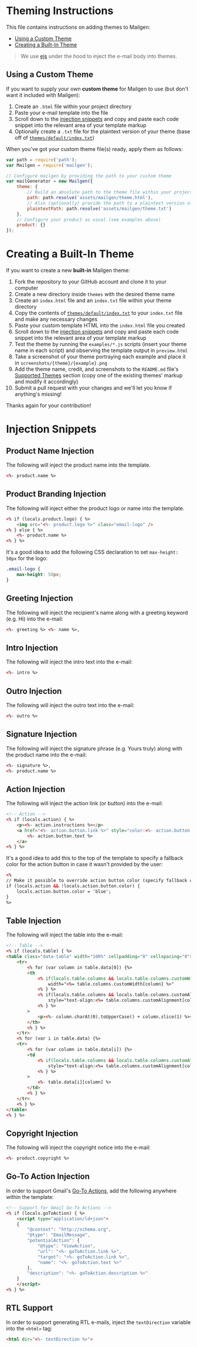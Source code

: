 # Theming Instructions

This file contains instructions on adding themes to Mailgen:

* [Using a Custom Theme](#using-a-custom-theme)
* [Creating a Built-In Theme](#creating-a-built-in-theme)

> We use [ejs](http://ejs.co/) under the hood to inject the e-mail body into themes.

## Using a Custom Theme

If you want to supply your own **custom theme** for Mailgen to use (but don't want it included with Mailgen):

1. Create an `.html` file within your project directory
2. Paste your e-mail template into the file
3. Scroll down to the [injection snippets](#injection-snippets) and copy and paste each code snippet into the relevant area of your template markup
4. Optionally create a `.txt` file for the plaintext version of your theme (base off of [`themes/default/index.txt`](themes/default/index.txt))

When you've got your custom theme file(s) ready, apply them as follows:

```js
var path = require('path');
var Mailgen = require('mailgen');

// Configure mailgen by providing the path to your custom theme
var mailGenerator = new Mailgen({
    theme: {
        // Build an absolute path to the theme file within your project
        path: path.resolve('assets/mailgen/theme.html'),
        // Also (optionally) provide the path to a plaintext version of the theme (if you wish to use `generatePlaintext()`)
        plaintextPath: path.resolve('assets/mailgen/theme.txt')
    },
    // Configure your product as usual (see examples above)
    product: {}
});
```

# Creating a Built-In Theme

If you want to create a new **built-in** Mailgen theme:

1. Fork the repository to your GitHub account and clone it to your computer
2. Create a new directory inside `themes` with the desired theme name
3. Create an `index.html` file and an `index.txt` file within your theme directory
4. Copy the contents of [`themes/default/index.txt`](themes/default/index.txt) to your `index.txt` file and make any necessary changes
5. Paste your custom template HTML into the `index.html` file you created
6. Scroll down to the [injection snippets](#injection-snippets) and copy and paste each code snippet into the relevant area of your template markup
7. Test the theme by running the `examples/*.js` scripts (insert your theme name in each script) and observing the template output in `preview.html`
8. Take a screenshot of your theme portraying each example and place it in `screenshots/{theme}/{example}.png`
9. Add the theme name, credit, and screenshots to the `README.md` file's [Supported Themes](README.md#supported-themes) section (copy one of the existing themes' markup and modify it accordingly)
7. Submit a pull request with your changes and we'll let you know if anything's missing!

Thanks again for your contribution!

# Injection Snippets

## Product Name Injection

The following will inject the product name into the template.

```html
<%- product.name %>
```

## Product Branding Injection

The following will inject either the product logo or name into the template.

```html
<% if (locals.product.logo) { %>
    <img src="<%- product.logo %>" class="email-logo" />
<% } else { %>
    <%- product.name %>
<% } %>
```

It's a good idea to add the following CSS declaration to set `max-height: 50px` for the logo:

```css
.email-logo {
    max-height: 50px;
}
```

## Greeting Injection

The following will inject the recipient's name along with a greeting keyword (e.g. Hi) into the e-mail:

```html
<%- greeting %> <%- name %>,
```

## Intro Injection

The following will inject the intro text into the e-mail:

```html
<%- intro %>
```

## Outro Injection

The following will inject the outro text into the e-mail:

```html
<%- outro %>
```

## Signature Injection

The following will inject the signature phrase (e.g. Yours truly) along with the product name into the e-mail:

```html
<%- signature %>,
<%- product.name %>
```

## Action Injection

The following will inject the action link (or button) into the e-mail:

```html
<!-- Action -->
<% if (locals.action) { %>
    <p><%- action.instructions %></p>
    <a href="<%- action.button.link %>" style="color:<%- action.button.color %>" target="_blank">
        <%- action.button.text %>
    </a>
<% } %>
```

It's a good idea to add this to the top of the template to specify a fallback color for the action button in case it wasn't provided by the user:

```html
<% 
// Make it possible to override action button color (specify fallback color if no color specified)
if (locals.action && !locals.action.button.color) { 
    locals.action.button.color = 'blue';
}
%>
```

## Table Injection

The following will inject the table into the e-mail:

```html
<!-- Table -->
<% if (locals.table) { %>
<table class="data-table" width="100%" cellpadding="0" cellspacing="0">
    <tr>
        <% for (var column in table.data[0]) {%>
        <th
            <% if(locals.table.columns && locals.table.columns.customWidth && locals.table.columns.customWidth[column]) { %>
                width="<%= table.columns.customWidth[column] %>" 
            <% } %>
            <% if(locals.table.columns && locals.table.columns.customAlignment && locals.table.columns.customAlignment[column]) { %>
                style="text-align:<%= table.columns.customAlignment[column] %>" 
            <% } %>
        >
            <p><%- column.charAt(0).toUpperCase() + column.slice(1) %></p>
        </th>
        <% } %>
    </tr>
    <% for (var i in table.data) {%>
    <tr>
        <% for (var column in table.data[i]) {%>
        <td
            <% if(locals.table.columns && locals.table.columns.customAlignment && locals.table.columns.customAlignment[column]) { %>
                style="text-align:<%= table.columns.customAlignment[column] %>" 
            <% } %>
        >
            <%- table.data[i][column] %>
        </td>
        <% } %>
    </tr>
    <% } %>
</table>
<% } %>
```

## Copyright Injection

The following will inject the copyright notice into the e-mail:

```html
<%- product.copyright %>
```

## Go-To Action Injection

In order to support Gmail's [Go-To Actions](https://developers.google.com/gmail/markup/reference/go-to-action), add the following anywhere within the template:

```html
<!-- Support for Gmail Go-To Actions -->
<% if (locals.goToAction) { %>
    <script type="application/ld+json">
    {
        "@context": "http://schema.org",
        "@type": "EmailMessage",
        "potentialAction": {
            "@type": "ViewAction",
            "url": "<%- goToAction.link %>",
            "target": "<%- goToAction.link %>",
            "name": "<%- goToAction.text %>"
        },
        "description": "<%- goToAction.description %>"
    }
    </script>
<% } %>
```

## RTL Support

In order to support generating RTL e-mails, inject the `textDirection` variable into the `<html>` tag:

```html
<html dir="<%- textDirection %>">
```